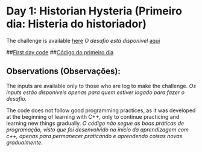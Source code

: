 # Day 1: Historian Hysteria (Primeiro dia: Histeria do historiador)

The challenge is available [here](https://adventofcode.com/2024/day/1)
*O desafio está disponível* [aqui](https://adventofcode.com/2024/day/1)

##[First day code](#AdventofCode2024/DayOne.cpp)
##[Código do primeiro dia](#AdventofCode2024/DayOne.cpp)

## Observations (Observações):
The inputs are available only to those who are log to make the challenge. 
*Os inputs estão disponíveis apenas para quem estiver logado para fazer o desafio.*

The code does not follow good programming practices, as it was developed at the beginning of learning with C++, only to continue practicing and learning new things gradually.
*O código não segue as boas práticas de programação, visto que foi desenvolvido no início da aprendizagem com c++, apenas para permanecer praticando e aprendendo coisas novas gradualmente.*